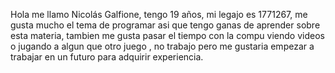 Hola me llamo Nicolás Galfione, tengo 19 años, mi legajo es 1771267, me gusta mucho el tema de programar asi que tengo ganas de aprender sobre esta materia, tambien me gusta pasar el tiempo con la compu viendo videos o jugando a algun que otro juego , no trabajo pero me gustaria empezar a trabajar en un futuro para adquirir experiencia.
